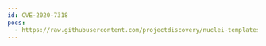 ```yaml
---
id: CVE-2020-7318
pocs:
  - https://raw.githubusercontent.com/projectdiscovery/nuclei-templates/master/cves/CVE-2020-7318.yaml
---
```

